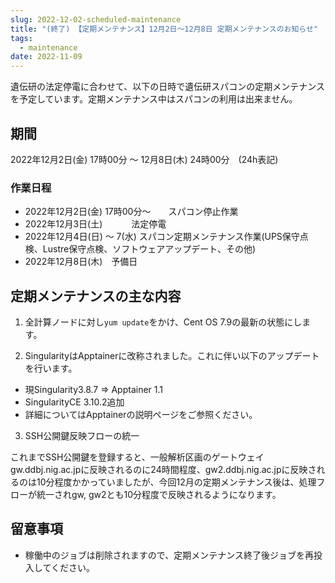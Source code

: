 ```yaml
---
slug: 2022-12-02-scheduled-maintenance
title: "(終了) 【定期メンテナンス】12月2日～12月8日 定期メンテナンスのお知らせ"
tags:
  - maintenance
date: 2022-11-09
---
```





遺伝研の法定停電に合わせて、以下の日時で遺伝研スパコンの定期メンテナンスを予定しています。定期メンテナンス中はスパコンの利用は出来ません。

<!-- truncate -->


## 期間

2022年12月2日(金) 17時00分 ～ 12月8日(木) 24時00分　(24h表記)

### 作業日程

- 2022年12月2日(金) 17時00分～　　スパコン停止作業
- 2022年12月3日(土)      　　　法定停電
- 2022年12月4日(日) ～ 7(水)   スパコン定期メンテナンス作業(UPS保守点検、Lustre保守点検、ソフトウェアアップデート、その他)
- 2022年12月8日(木)　予備日


## 定期メンテナンスの主な内容

1. 全計算ノードに対し`yum update`をかけ、Cent OS 7.9の最新の状態にします。

2. SingularityはApptainerに改称されました。これに伴い以下のアップデートを行います。
  
- 現Singularity3.8.7 ⇒ Apptainer 1.1
- SingularityCE 3.10.2追加
- 詳細についてはApptainerの説明ページをご参照ください。

3. SSH公開鍵反映フローの統一

これまでSSH公開鍵を登録すると、一般解析区画のゲートウェイgw.ddbj.nig.ac.jpに反映されるのに24時間程度、gw2.ddbj.nig.ac.jpに反映されるのは10分程度かかっていましたが、今回12月の定期メンテナンス後は、処理フローが統一されgw, gw2とも10分程度で反映されるようになります。


## 留意事項
- 稼働中のジョブは削除されますので、定期メンテナンス終了後ジョブを再投入してください。
